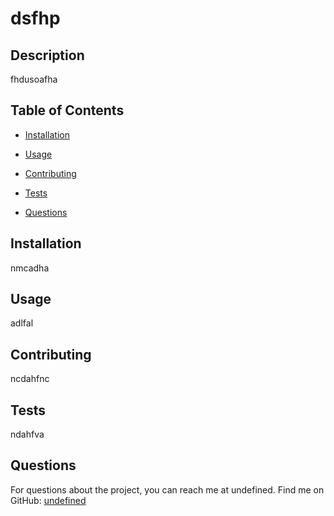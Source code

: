 # dsfhp 
  
  ## Description
  fhdusoafha
  
  ## Table of Contents
  - [Installation](#installation)
  - [Usage](#usage)
    
  - [Contributing](#contributing)
  - [Tests](#tests)
  - [Questions](#questions)
  
  ## Installation
  nmcadha
  
  ## Usage
  adlfal
  

  
  
  ## Contributing
  ncdahfnc
  
  ## Tests
  ndahfva
  
  ## Questions
  For questions about the project, you can reach me at undefined.
  Find me on GitHub: [undefined](https://github.com/undefined)
  
